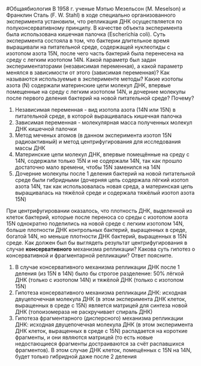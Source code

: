 #Общаябиология 
В 1958 г. ученые Мэтью Мезельсон (M. Meselson) и Франклин Сталь (F. W. Stahl) в ходе специально организованного эксперимента установили, что репликация ДНК осуществляется по полуконсервативному принципу.
В качестве объекта эксперимента была использована кишечная палочка (Escherichia coli). Суть эксперимента состояла в том, что бактерии длительное время выращивали на питательной среде, содержащей нуклеотиды с изотопом азота 15N, после чего часть бактерий была перенесена на среду с легким изотопом 14N.
Какой параметр был задан экспериментаторами (независимая переменная),
а какой параметр менялся в зависимости от этого (зависимая переменная)? Как называются используемые в эксперименте методы? Какие изотопы азота (N) содержали материнские цепи молекул ДНК, впервые помещенные на среду с легким изотопом 14N, и дочерние молекулы после первого деления бактерий на новой питательной среде? Почему?

1. Независимая переменная - вид изотопа азота (14N или 15N) в питательной среде, в которой выращивалась кишечная палочка
2. Зависимая переменная - молекулярная масса полученных молекул ДНК кишечной палочки
3. Метод меченых атомов (в данном эксперимента изотоп 15N радиоактивный) и метод центрифугирования для исследования массы ДНК
4. Материнские цепи молекул ДНК, впервые помещённые на среду с 14N, содержали только 15N и не содержали 14N, так как прошло достаточно мало времени, чтобы 15N заменился на 14N 
5. Дочерние молекулы после 1 деления бактерий на новой питательной среде были гибридными (дочерняя цепь содержала лёгкий изотоп азота 14N, так как использовалась новая среда, а материнская цепь выращивалась на тяжёлой среде и содержала тяжёлый изотоп азота 15N)

При центрифугировании оказалось, что плотность ДНК, выделенной из клеток бактерий, которые после переноса со среды с изотопом азота 15N однократно поделились на новой среде с легким изотопом 14N, больше плотности ДНК контрольных бактерий, выращенных в среде, богатой 14N, но меньше плотности ДНК бактерий, выращенных в 15N среде. Как должен был бы выглядеть результат центрифугирования в случае **консервативного** механизма репликации? Какова суть гипотез о консервативной и фрагментарной репликации? Ответ поясните.

1. В случае консервативного механизма репликации ДНК после 1 деления (из 15N в 14N) было бы строгое разделение: 50% лёгкой ДНК (только с изотопом 14N) и тяжёлой ДНК (только с изотопом 15N) 
2. Гипотеза консервативного механизма репликации ДНК: исходная двуцепочечная молекула ДНК (в этом эксперимента ДНК клеток, выращенных в среде с 15N) является матрицей для синтеза новой ДНК (топоизомераза не раскручивает спираль ДНК)
3. Гипотеза фрагментарного (дисперсного) механизма репликации ДНК: исходная двуцепочечная молекула ДНК (в этом эксперимента ДНК клеток, выращенных в среде с 15N) распадается на короткие фрагменты, и они являются матрицей (то есть новые недостающиеся фрагменты достраиваются за счёт распавшихся фрагментов). В этом случае ДНК клеток, помещённых с 15N на 14N, будет только гибридной даже после 2 деления 